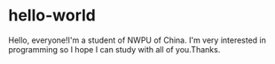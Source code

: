 # hello-world
Hello, everyone!I'm a student of NWPU of China. I'm very interested in programming so I hope I can study with all of you.Thanks.
